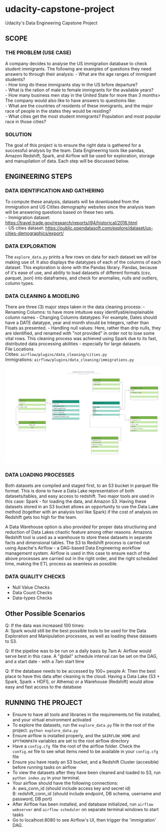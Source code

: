 # udacity-capstone-project
Udacity's Data Engineering Capstone Project

## SCOPE
### THE PROBLEM (USE CASE)
A company decides to analyse the US immigration database to check student immigrants. The following are examples of questions they need answers to through their analysis:
    - What are the age ranges of immigrant students? <br>
    - How long do these immigrants stay in the US brfore departure? <br>
    - What is the ration of male to female immigrants for the available years? <br>
    - How many business men stay in the United State for more than 3 months> <br>
The company would also like to have answers to questioins like: <br>
    - What are the countries of residents of these immigrants, and the major race of people in the states they would be  residing? <br>
    - What cities get the most student immigrants? Population and most popular race in those cities? <br>

### SOLUTION
The goal of this project is to ensure the right data is gathered for a successful analysis by the team. Data Engineering tools like pandas, Amazon Redshift, Spark, and Airflow will be used for exploration, storage and manupilation of data. Each step will be discussed below.


## ENGINEERING STEPS
### DATA IDENTIFICATION AND GATHERING
To compute these analysis, datasets will be downloaded from the immigration and US Citites demography websites since the analysis team will be answering questions based on these two sets. <br>
    - Immigration dataset: https://travel.trade.gov/research/reports/i94/historical/2016.html <br>
    - US cities dataset: https://public.opendatasoft.com/explore/dataset/us-cities-demographics/export/ <br>

### DATA EXPLORATION
The `explore_data.py` prints a few rows on data for each dataset we will be making use of. It also displays the datatypes of each of the columns of each dataset.
This exploration is done with the Pandas library. Pandas, because of it's ease of use, and ability to load datasets of different formats (csv, parquet, json) into dataframes, and check for anomalies, nulls and outliers, column types.

### DATA CLEANING & MODELING
There are three (3) major steps taken in the data cleaning process:
    - Renaming Columns: to have more intuituve easy identifyable/explainable column names
    - Changing Columns datatypes: For example, Dates should have a DATE datatype, year and month should be Integers, rather than Floats as presented.
    - Handling null values: Here, rather than drip nulls, they are identified, and renamed with "not provided" in order not to lose some vital rows.
This cleaning process was achieved using Spark due to its fast, distributed data processing abilities - especially for large datasets. <br>
File Locations <br>
    Citites: `airflow/plugins/data_cleaning/cities.py` <br>
    Immigrations: `airflow/plugins/data_cleaning/immigrations.py`

![alt text](ERD.png "ERD")

### DATA LOADING PROCESSES
Both datasets are compiled and staged first, to an S3 bucket in parquet file format. This is done to have a Data Lake representation of both datasets/tables, and easy access to redshift.
Two major tools are used in this case: Spark - for loading the data, and Amazon S3.
Having these datasets stored in an S3 bucket allows an opportunity to use the Data Lake method (together with an analysis tool like Spark) if the cost of analysis on Redshift gets too high for the team.

A Data Warehouse option is also provided for proper data structiuring and reduction of Data Lakes chaotic feature among other reasons. Amazons Redshift tool is used as a warehouse to store these datasets in separate facts and dimensional tables. The S3 to Redshift process is carried out using Apache's Airflow - a DAG-based Data Engineering workflow management system. 
Airflow is used in this case to ensure each of the above processes are carried out in the right order, and the right scheduled time, making the ETL process as seamless as possible.

### DATA QUALITY CHECKS
- Null Value Checks
- Data Count Checks
- Data-types Checks

## Other Possible Scenarios
Q: If the data was increased 100 times: <br>
A: Spark would still be the best possible tools to be used for the Data Exploration and Manipulation processes, as well as loading these datasets to S3.

Q: If the pipeline was to be run on a daily basis by 7am
A: Airflow would serve best in this case. A "@dail" schedule interval can be set on the DAG, and a start date - with a 7am start time

Q: If the database needs to be accessed by 100+ people
A: Then the best place to have this data after cleaning is the cloud. Having a Data Lake (S3 + Spark, Spark + HDFS, or Athema) or a Warehouse (Redshift) would allow easy and fast access to the database

## RUNNING THE PROJECT
- Ensure to have all tools and libraries in the requirements.txt file installed, and your virtual environment activated
- To explore the datasets, run the `explore_data.py` file in the root of the project. `python explore_data.py`
- Ensure airflow is installed properly, and the `$AIRFLOW_HOME` and `$PYTHONPATH` variables are set to the root airflow directory
- Have a `config.cfg `file the root of the airflow folder. Check the `config.md` file to see what items need to be available in your `config.cfg` file
- Ensure you have ready an S3 bucket, and a Redshift Cluster (accesible) before running tasks on airflow
- To view the datasets after they have been cleaned and loaded to S3, run `python index.py` in your terminal.
- Your airflow should have the following connections: <br>
    A: aws_conn_id (should include access key and secret id) <br>
    B: redshift_conn_id (should include endpoint, DB schema, username and password, DB port)
- After Airflow has been installed, and database initialized, run `airflow webserver` and `airflow scheduler` on separate terminal windows to start tasks
- Go to localhost:8080 to see Airflow's UI, then trigger the 'immigration' DAG.